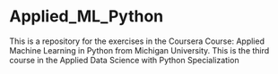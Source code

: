 # Applied_ML_Python
This is a repository for the exercises in the Coursera Course: Applied Machine Learning in Python from Michigan University.
This is the third course in the Applied Data Science with Python Specialization


